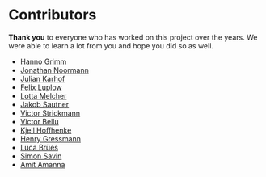 # Contributors

**Thank you** to everyone who has worked on this project over the years. We were able to learn a lot from you and hope you did so as well.

- [Hanno Grimm](https://github.com/hannogrimm)
- [Jonathan Noormann](https://github.com/paranormalraccoon)
- [Julian Karhof](https://github.com/JulianKarhof)
- [Felix Luplow](https://github.com/FLuplow)
- [Lotta Melcher]()
- [Jakob Sautner](https://github.com/lappalal)
- [Victor Strickmann]()
- [Victor Bellu]()
- [Kjell Hoffhenke](https://github.com/AtomToast)
- [Henry Gressmann](https://github.com/explodingcamera)
- [Luca Brües](https://github.com/lucanr1)
- [Simon Savin](https://github.com/Envuy5)
- [Amit Amanna](https://github.com/AmNat789)
